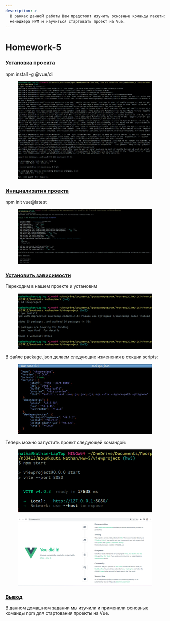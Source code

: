 ```yaml
---
description: >-
  В рамках данной работы Вам предстоит изучить основные команды пакетного
  менеджера NPM и научиться стартовать проект на Vue.
---
```


# Homework-5

### [Установка проекта](homework-5.md#ustanovka-proekta)

npm install -g @vue/cli

<figure><img src="../.gitbook/assets/image (5).png" alt=""><figcaption></figcaption></figure>

### [Инициализатия проекта](homework-5.md#inicializatiya-proekta)

npm init vue@latest

<figure><img src="../.gitbook/assets/image (4).png" alt=""><figcaption></figcaption></figure>

### [Установить зависимости](homework-5.md#ustanovit-zavisimosti)

Переходим в нашем проекте и установим

<figure><img src="../.gitbook/assets/image (6).png" alt=""><figcaption></figcaption></figure>

В файле package.json делаем следующие изменения в секции scripts:

<figure><img src="../.gitbook/assets/image (2).png" alt=""><figcaption></figcaption></figure>

Теперь можно запустить проект следующей командой:

<figure><img src="../.gitbook/assets/image (1).png" alt=""><figcaption></figcaption></figure>

<figure><img src="../.gitbook/assets/image.png" alt=""><figcaption></figcaption></figure>

### [Вывод](homework-5.md#vyvod)

В данном домашнем задании мы изучили и применили основные команды npm для стартования проекты на Vue.

